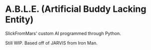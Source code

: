 # A.B.L.E. (Artificial Buddy Lacking Entity)

SlickFromMars' custom AI programmed through Python.

Still WIP. Based off of JARVIS from Iron Man.
 
